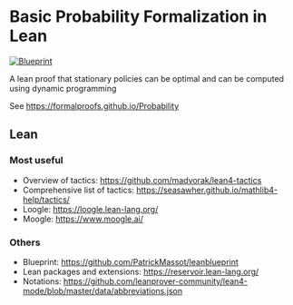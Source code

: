 # Basic Probability Formalization in Lean

[![Blueprint](https://img.shields.io/badge/Blueprint-WIP-blue)](https://formalproofs.github.io/probability)

A lean proof that stationary policies can be optimal and can be computed using dynamic programming

See <https://formalproofs.github.io/Probability>


## Lean


### Most useful

* Overview of tactics: <https://github.com/madvorak/lean4-tactics>
* Comprehensive list of tactics: <https://seasawher.github.io/mathlib4-help/tactics/>
* Loogle: <https://loogle.lean-lang.org/>
* Moogle: <https://www.moogle.ai/> 

### Others

* Blueprint: <https://github.com/PatrickMassot/leanblueprint>
* Lean packages and extensions: <https://reservoir.lean-lang.org/>
* Notations: <https://github.com/leanprover-community/lean4-mode/blob/master/data/abbreviations.json>



